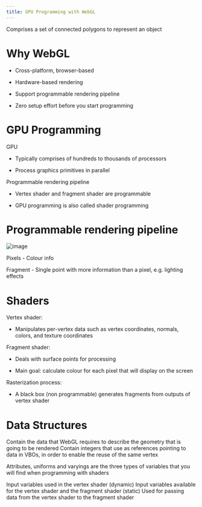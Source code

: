 ```yaml
---
title: GPU Programming with WebGL
---
```


<Definition name="Polygon model/mesh">
Comprises a set of connected polygons to represent an object
</Definition>

# Why WebGL

- Cross-platform, browser-based

- Hardware-based rendering

- Support programmable rendering pipeline

- Zero setup effort before you start programming

# GPU Programming

GPU

- Typically comprises of hundreds to thousands of processors

- Process graphics primitives in parallel

Programmable rendering pipeline

- Vertex shader and fragment shader are programmable

- GPU programming is also called shader programming

# Programmable rendering pipeline

![image](/img/Year_2/Software_Methodologies/Computer_Graphics/WebGL/pipeline.png)

Pixels - Colour info

Fragment - Single point with more information than a pixel, e.g.
lighting effects

# Shaders

Vertex shader:

- Manipulates per-vertex data such as vertex coordinates, normals,
  colors, and texture coordinates

Fragment shader:

- Deals with surface points for processing

- Main goal: calculate colour for each pixel that will display on the
  screen

Rasterization process:

- A black box (non programmable) generates fragments from outputs of
  vertex shader

# Data Structures

<Definition name="Vertex Buffer Objects (VBOs)">
Contain the data that WebGL requires to describe the geometry that is going to be rendered
</Definition>

<Definition name="Index Buffer Objects (IBOs)">
Contain integers that use as references pointing to data in VBOs, in order to enable the reuse of the same vertex
</Definition>

Attributes, uniforms and varyings are the three types of variables that
you will find when programming with shaders

<Definition name="Attributes">  
Input variables used in the vertex shader (dynamic)
</Definition>

<Definition name="Uniforms">
Input variables available for the vertex shader and the fragment shader (static)
</Definition>

<Definition name="Varyings">
Used for passing data from the vertex shader to the fragment shader
</Definition>
